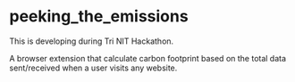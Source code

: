 # peeking_the_emissions

This is developing during Tri NIT Hackathon.

A browser extension that calculate carbon footprint based on the total
data sent/received when a user visits any website.
